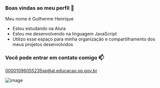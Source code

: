 ### Boas vindas ao meu perfil 💙

Meu nome é Guilherme Henrique

- Estou estudando na Alura
- Estou me desenvolvendo na linguagem JavaScript
- Utilizo esse espaço para minha organização e compartilhamento dos meus projetos desenvolvidos

### Você pode entrar em contato comigo 📫

00001096055235sp@al.educacao.sp.gov.br

![]()![image](https://github.com/user-attachments/assets/8c590e89-063e-4591-86c0-a9ed1cfba247)
